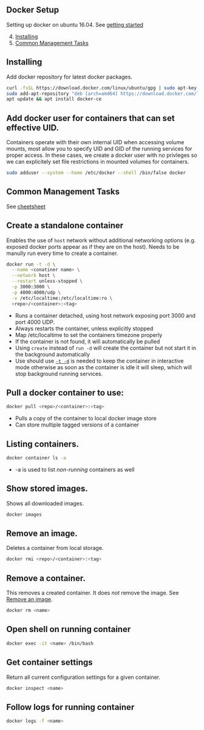 Docker Setup
------------
Setting up docker on ubuntu 16.04. See [getting started][1]

4. [Installing](#installing)
5. [Common Management Tasks](#common-management-tasks)

Installing
----------

Add docker repository for latest docker packages.
```bash
curl -fsSL https://download.docker.com/linux/ubuntu/gpg | sudo apt-key add -
sudo add-apt-repository "deb [arch=amd64] https://download.docker.com/linux/ubuntu xenial stable"
apt update && apt install docker-ce
```

## Add docker user for containers that can set effective UID.
Containers operate with their own internal UID when accessing volume mounts,
most allow you to specify UID and GID of the running services for proper access.
In these cases, we create a docker user with no privleges so we can explicitely
set file restrictions in mounted volumes for containers.

```bash
sudo adduser --system --home /etc/docker --shell /bin/false docker
```

Common Management Tasks
-----------------------
See [cheetsheet][2]

## Create a standalone container
Enables the use of `host` network without additional networking options (e.g.
exposed docker ports appear as if they are on the host). Needs to be manully run
every time to create a container.

```bash
docker run -t -d \
  --name <conatiner name> \
  --network host \
  --restart unless-stopped \
  -p 3000:3000 \
  -p 4000:4000/udp \
  -v /etc/localtime:/etc/localtime:ro \
  <repo>/<container>:<tag>
```
 * Runs a container detached, using host network exposing port 3000 and
   port 4000 UDP.
 * Always restarts the container, unless explicitly stopped
 * Map /etc/localtime to set the containers timezone properly
 * If the container is not found, it will automatically be pulled
 * Using `create` instead of `run -d` will create the container but not start it
   in the background automatically
 * Use should use [`-t -d`][3] is needed to keep the container in interactive mode
   otherwise as soon as the container is idle it will sleep, which will stop
   background running services.

## Pull a docker container to use:

```bash
docker pull <repo>/<container>:<tag>
```
 * Pulls a copy of the container to local docker image store
 * Can store multiple tagged versions of a container

## Listing containers.

```bash
docker container ls -a
```
 * -a is used to list *non-running* containers as well

## Show stored images.
Shows all downloaded images.

```bash
docker images
```

## Remove an image.
Deletes a container from local storage.

```bash
docker rmi <repo>/<container>:<tag>
```

## Remove a container.
This removes a created container. It does *not* remove the image. See [Remove
an image](#remove-an-image).

```bash
docker rm <name>
```

## Open shell on running container

```bash
docker exec -it <name> /bin/bash
```

## Get container settings
Return all current configuration settings for a given container.

```bash
docker inspect <name>
```

## Follow logs for running container

```bash
docker logs -f <name>
```

[1]: https://docs.docker.com/get-started/
[2]: https://github.com/wsargent/docker-cheat-sheet
[3]: https://stackoverflow.com/questions/30209776/docker-container-will-automatically-stop-after-docker-run-d
